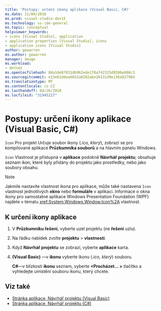 ```yaml
---
title: 'Postupy: určení ikony aplikace (Visual Basic, C#)'
ms.date: 11/04/2016
ms.prod: visual-studio-dev15
ms.technology: vs-ide-general
ms.topic: conceptual
helpviewer_keywords:
- icons [Visual Studio], application
- application properties [Visual Studio], icons
- application icons [Visual Studio]
author: gewarren
ms.author: gewarren
manager: douge
ms.workload:
- dotnet
ms.openlocfilehash: 8da1de87031db962ede178a742325d9206e808c3
ms.sourcegitcommit: e13e61ddea6032a8282abe16131d9e136a927984
ms.translationtype: MT
ms.contentlocale: cs-CZ
ms.lasthandoff: 04/26/2018
ms.locfileid: "31945217"
---
```

# <a name="how-to-specify-an-application-icon-visual-basic-c"></a>Postupy: určení ikony aplikace (Visual Basic, C#)

`Icon` Pro projekt Určuje soubor ikony (*.ico, který*), zobrazí se pro kompilované aplikace **Průzkumníka souborů** a na hlavním panelu Windows.

`Icon` Vlastnost je přístupná v **aplikace** podokně **Návrhář projektu**; obsahuje seznam ikon, které byly přidány do projektu jako prostředky, nebo jako soubory obsahu.

> [!NOTE]
> Jakmile nastavíte vlastnost ikona pro aplikace, může také nastavena `Icon` vlastnost jednotlivých **okno** nebo **formuláře** v aplikaci. Informace o okna ikony pro samostatné aplikace Windows Presentation Foundation (WPF) najdete v tématu <xref:System.Windows.Window.Icon%2A> vlastnost.

## <a name="to-specify-an-application-icon"></a>K určení ikony aplikace

1. V **Průzkumníku řešení**, vyberte uzel projektu (ne **řešení** uzlu).

1. Na řádku nabídek zvolte **projektu** > **vlastnosti**.

1. Když **Návrhář projektu** se zobrazí, vyberte **aplikace** karta.

1. **(Visual Basic)**  &mdash;v **ikonu** vyberte ikonu (*.ico, který*) souboru.

    **C#**&mdash;v blízkosti **ikonu** seznam, vyberte  **\<Procházet... >** tlačítko a vyhledejte umístění souboru ikonu, který chcete.

## <a name="see-also"></a>Viz také

- [Stránka aplikace, Návrhář projektu (Visual Basic)](../ide/reference/application-page-project-designer-visual-basic.md)
- [Stránka aplikace, Návrhář projektu (C#)](../ide/reference/application-page-project-designer-csharp.md)